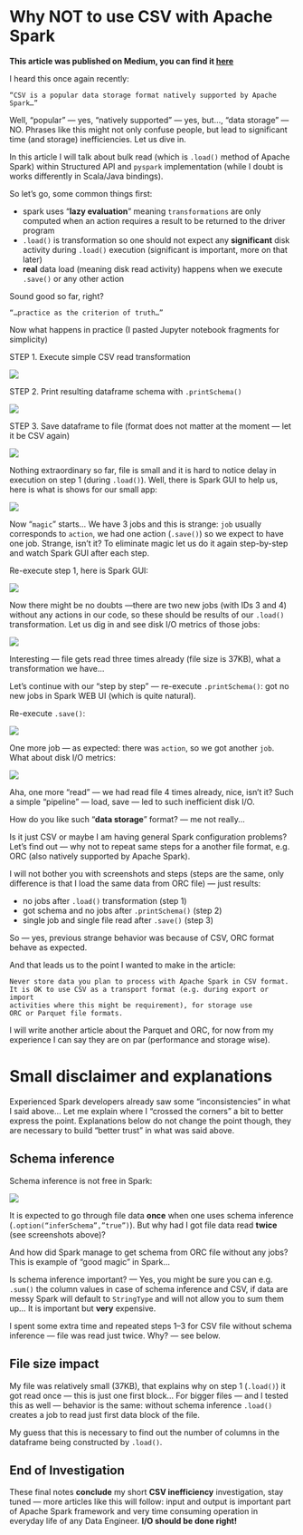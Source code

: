 # Why NOT to use CSV with Apache Spark

__This article was published on Medium, you can find it [here](https://korolmi.medium.com/why-not-to-use-csv-with-apache-spark-9b607e2a7f24)__

I heard this once again recently:

    “CSV is a popular data storage format natively supported by Apache Spark…”

Well, “popular” — yes, “natively supported” — yes, but…, “data storage” — NO. 
Phrases like this might not only confuse people, but lead to significant time 
(and storage) inefficiencies. Let us dive in.

In this article I will talk about bulk read (which is `.load()` method of Apache Spark) 
within Structured API and `pyspark` implementation (while I doubt is works differently 
in Scala/Java bindings).

So let’s go, some common things first:

* spark uses “**lazy evaluation**” meaning `transformations` are only computed when an action requires a result to be returned to the driver program
* `.load()` is transformation so one should not expect any **significant** disk activity during `.load()` execution (significant is important, more on that later)
* **real** data load (meaning disk read activity) happens when we execute `.save()` or any other action

Sound good so far, right?

    “…practice as the criterion of truth…”

Now what happens in practice (I pasted Jupyter notebook fragments for simplicity)

STEP 1. Execute simple CSV read transformation

![](../images/code1.png)

STEP 2. Print resulting dataframe schema with `.printSchema()`

![](../images/code2.png)

STEP 3. Save dataframe to file (format does not matter at the moment — let it be CSV again)

![](../images/code3.png)

Nothing extraordinary so far, file is small and it is hard to notice delay in execution on step 1 (during `.load()`). Well, there is Spark GUI to help us, here is what is shows for our small app:

![](../images/gui1.png)

Now “`magic`” starts… We have 3 jobs and this is strange: `job` usually corresponds to `action`, we had one action (`.save()`) so we expect to have one job. Strange, isn’t it? To eliminate magic let us do it again step-by-step and watch Spark GUI after each step.

Re-execute step 1, here is Spark GUI:

![](../images/gui2.png)

Now there might be no doubts —there are two new jobs (with IDs 3 and 4) without any actions in our code, so these should be results of our `.load()` transformation. Let us dig in and see disk I/O metrics of those jobs:

![](../images/gui3.png)

Interesting — file gets read three times already (file size is 37KB), what a transformation we have…

Let’s continue with our “step by step” — re-execute `.printSchema()`: got no new jobs in Spark WEB UI (which is quite natural).

Re-execute `.save()`:

![](../images/gui4.png)

One more job — as expected: there was `action`, so we got another `job`. What about disk I/O metrics:

![](../images/gui5.png)

Aha, one more “read” — we had read file 4 times already, nice, isn’t it? Such a simple “pipeline” — load, save — led to such inefficient disk I/O.

How do you like such “**data storage**” format? — me not really…

Is it just CSV or maybe I am having general Spark configuration problems? Let’s find out — why not to repeat same steps for a another file format, e.g. ORC (also natively supported by Apache Spark).

I will not bother you with screenshots and steps (steps are the same, only difference is that I load the same data from ORC file) — just results:

* no jobs after `.load()` transformation (step 1)
* got schema and no jobs after `.printSchema()` (step 2)
* single job and single file read after `.save()` (step 3)

So — yes, previous strange behavior was because of CSV, ORC format behave as expected.

And that leads us to the point I wanted to make in the article:

    Never store data you plan to process with Apache Spark in CSV format. 
    It is OK to use CSV as a transport format (e.g. during export or import 
    activities where this might be requirement), for storage use 
    ORC or Parquet file formats.

I will write another article about the Parquet and ORC, for now from my experience I can say they are on par (performance and storage wise).

# Small disclaimer and explanations

Experienced Spark developers already saw some “inconsistencies” in what I said above… Let me explain where I “crossed the corners” a bit to better express the point. Explanations below do not change the point though, they are necessary to build “better trust” in what was said above.

## Schema inference

Schema inference is not free in Spark:

![](../images/docs1.png)

It is expected to go through file data **once** when one uses schema inference (`.option(“inferSchema”,”true”)`). But why had I got file data read **twice** (see screenshots above)?

And how did Spark manage to get schema from ORC file without any jobs? This is example of “good magic” in Spark…

Is schema inference important? — Yes, you might be sure you can e.g. `.sum()` the column values in case of schema inference and CSV, if data are messy Spark will default to `StringType` and will not allow you to sum them up… It is important but **very** expensive.

I spent some extra time and repeated steps 1–3 for CSV file without schema inference — file was read just twice. Why? — see below.

## File size impact

My file was relatively small (37KB), that explains why on step 1 (`.load()`) it got read once — this is just one first block… For bigger files — and I tested this as well — behavior is the same: without schema inference `.load()` creates a job to read just first data block of the file.

My guess that this is necessary to find out the number of columns in the dataframe being constructed by `.load()`.

## End of Investigation

These final notes **conclude** my short **CSV inefficiency** investigation, stay tuned — more articles like this will follow: input and output is important part of Apache Spark framework and very time consuming operation in everyday life of any Data Engineer. **I/O should be done right!**

